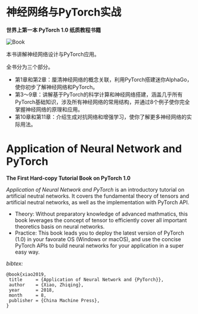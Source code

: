 # 神经网络与PyTorch实战 

**世界上第一本 PyTorch 1.0 纸质教程书籍**

![Book](http://www.cmpbook.com/data/stackroom/6/605771.jpg)

本书讲解神经网络设计与PyTorch应用。

全书分为三个部分。
- 第1章和第2章：厘清神经网络的概念关联，利用PyTorch搭建迷你AlphaGo，使你初步了解神经网络和PyTorch。
- 第3～9章：讲解基于PyTorch的科学计算和神经网络搭建，涵盖几乎所有PyTorch基础知识，涉及所有神经网络的常用结构，并通过8个例子使你完全掌握神经网络的原理和应用。
- 第10章和第11章：介绍生成对抗网络和增强学习，使你了解更多神经网络的实际用法。

# Application of Neural Network and PyTorch

**The First Hard-copy Tutorial Book on PyTorch 1.0**

_Application of Neural Network and PyTorch_ is an introductory tutorial on artificial neutral networks. It covers the fundamental theory of tensors and artificial neutral networks, as well as the implementation with PyTorch API.
- Theory: Without preparatory knowledge of advanced mathmatics, this book leverages the concept of tensor to efficiently cover all important theoretics basis on neural networks.
- Practice: This book leads you to deploy the latest version of PyTorch (1.0) in your favorate OS (Windows or macOS), and use the concise PyTorch APIs to build neural networks for your application in a super easy way.


*bibtex:*

    @book{xiao2019,
     title     = {Application of Neural Network and {PyTorch}},
     author    = {Xiao, Zhiqing},
     year      = 2018,
     month     = 8,
     publisher = {China Machine Press},
    }
